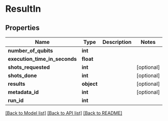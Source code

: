 # ResultIn


## Properties
Name | Type | Description | Notes
------------ | ------------- | ------------- | -------------
**number_of_qubits** | **int** |  | 
**execution_time_in_seconds** | **float** |  | 
**shots_requested** | **int** |  | [optional] 
**shots_done** | **int** |  | [optional] 
**results** | **object** |  | [optional] 
**metadata_id** | **int** |  | [optional] 
**run_id** | **int** |  | 

[[Back to Model list]](../README.md#documentation-for-models) [[Back to API list]](../README.md#documentation-for-api-endpoints) [[Back to README]](../README.md)


